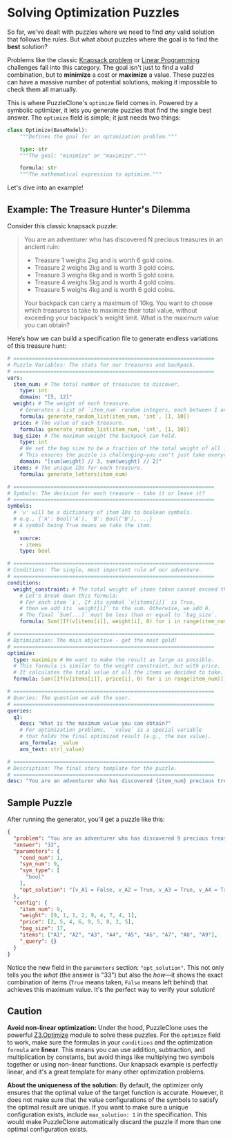 # Solving Optimization Puzzles

So far, we've dealt with puzzles where we need to find *any* valid solution that follows the rules. But what about puzzles where the goal is to find the **best** solution?

Problems like the classic [Knapsack problem](https://en.wikipedia.org/wiki/Knapsack_problem) or [Linear Programming](https://en.wikipedia.org/wiki/Linear_programming) challenges fall into this category. The goal isn't just to find a valid combination, but to **minimize** a cost or **maximize** a value. These puzzles can have a massive number of potential solutions, making it impossible to check them all manually.

This is where PuzzleClone's `optimize` field comes in. Powered by a symbolic optimizer, it lets you generate puzzles that find the single best answer. The `optimize` field is simple; it just needs two things:

```python
class Optimize(BaseModel):
    """Defines the goal for an optimization problem."""

    type: str
    """The goal: "minimize" or "maximize"."""

    formula: str
    """The mathematical expression to optimize."""
```

Let's dive into an example!

## Example: The Treasure Hunter's Dilemma

Consider this classic knapsack puzzle:

> You are an adventurer who has discovered N precious treasures in an ancient ruin:
> *   Treasure 1 weighs 2kg and is worth 6 gold coins.
> *   Treasure 2 weighs 2kg and is worth 3 gold coins.
> *   Treasure 3 weighs 6kg and is worth 5 gold coins.
> *   Treasure 4 weighs 5kg and is worth 4 gold coins.
> *   Treasure 5 weighs 4kg and is worth 6 gold coins.
>
> Your backpack can carry a maximum of 10kg. You want to choose which treasures to take to maximize their total value, without exceeding your backpack's weight limit.
> What is the maximum value you can obtain?

Here’s how we can build a specification file to generate endless variations of this treasure hunt:

```yaml
# =================================================================
# Puzzle Variables: The stats for our treasures and backpack.
# =================================================================
vars:
  item_num: # The total number of treasures to discover.
    type: int
    domain: "[5, 12]"
  weight: # The weight of each treasure.
    # Generates a list of `item_num` random integers, each between 1 and 10.
    formula: generate_random_list(item_num, 'int', [1, 10])
  price: # The value of each treasure.
    formula: generate_random_list(item_num, 'int', [1, 10])
  bag_size: # The maximum weight the backpack can hold.
    type: int
    # We set the bag size to be a fraction of the total weight of all items.
    # This ensures the puzzle is challenging—you can't just take everything!
    domain: "[sum(weight) // 3, sum(weight) // 2]"
  items: # The unique IDs for each treasure.
    formula: generate_letters(item_num)

# =================================================================
# Symbols: The decision for each treasure - take it or leave it?
# =================================================================
symbols:
  # 'v' will be a dictionary of item IDs to boolean symbols.
  # e.g., {'A': Bool('A'), 'B': Bool('B'), ...}
  # A symbol being True means we take the item.
  v:
    source:
    - items
    type: bool

# =================================================================
# Conditions: The single, most important rule of our adventure.
# =================================================================
conditions:
  weight_constraint: # The total weight of items taken cannot exceed the bag's capacity.
    # Let's break down this formula:
    # For each item `i`, If its symbol `v[items[i]]` is True,
    # then we add its `weight[i]` to the sum. Otherwise, we add 0.
    # The final `Sum(...)` must be less than or equal to `bag_size`.
    formula: Sum([If(v[items[i]], weight[i], 0) for i in range(item_num)]) <= bag_size

# =================================================================
# Optimization: The main objective - get the most gold!
# =================================================================
optimize:
  type: maximize # We want to make the result as large as possible.
  # This formula is similar to the weight constraint, but with price.
  # It calculates the total value of all the items we decided to take.
  formula: Sum([If(v[items[i]], price[i], 0) for i in range(item_num)])

# =================================================================
# Queries: The question we ask the user.
# =================================================================
queries:
  q1:
    desc: "What is the maximum value you can obtain?"
    # For optimization problems, `_value` is a special variable
    # that holds the final optimized result (e.g., the max value).
    ans_formula: _value
    ans_text: str(_value)

# =================================================================
# Description: The final story template for the puzzle.
# =================================================================
desc: "You are an adventurer who has discovered {item_num} precious treasures in an ancient ruin: {' and '.join(['Treasure ' + str(i + 1) + ' weighs ' + str(w) + 'kg and is worth ' + str(p) + ' gold coins' for i, (w, p) in enumerate(zip(weight, price))])}. Your backpack can carry a maximum of {bag_size}kg. You want to choose which treasures to take to maximize their total value without exceeding the weight limit. {q1}"
```

## Sample Puzzle

After running the generator, you'll get a puzzle like this:

```json
{
  "problem": "You are an adventurer who has discovered 9 precious treasures in an ancient ruin: Treasure 1 weighs 9kg and is worth 2 gold coins and Treasure 2 weighs 1kg and is worth 5 gold coins and Treasure 3 weighs 1kg and is worth 4 gold coins and Treasure 4 weighs 2kg and is worth 6 gold coins and Treasure 5 weighs 9kg and is worth 9 gold coins and Treasure 6 weighs 4kg and is worth 5 gold coins and Treasure 7 weighs 7kg and is worth 8 gold coins and Treasure 8 weighs 4kg and is worth 2 gold coins and Treasure 9 weighs 1kg and is worth 5 gold coins. Your backpack can carry a maximum of 17kg. You want to choose which treasures to take to maximize their total value without exceeding the weight limit. What is the maximum value you can obtain?\n",
  "answer": "33",
  "parameters": {
    "cond_num": 1,
    "sym_num": 9,
    "sym_type": [
      "bool"
    ],
    "opt_solution": "[v_A1 = False, v_A2 = True, v_A3 = True, v_A4 = True, v_A5 = False, v_A6 = True, v_A7 = True, v_A8 = False, v_A9 = True]"
  },
  "config": {
    "item_num": 9,
    "weight": [9, 1, 1, 2, 9, 4, 7, 4, 1],
    "price": [2, 5, 4, 6, 9, 5, 8, 2, 5],
    "bag_size": 17,
    "items": ["A1", "A2", "A3", "A4", "A5", "A6", "A7", "A8", "A9"],
    "_query": {}
  }
}
```

Notice the new field in the `parameters` section: `"opt_solution"`. This not only tells you the *what* (the answer is "33") but also the *how*—it shows the exact combination of items (`True` means taken, `False` means left behind) that achieves this maximum value. It's the perfect way to verify your solution!

## Caution

**Avoid non-linear optimization:** Under the hood, PuzzleClone uses the powerful [Z3.Optimize](https://z3prover.github.io/api/html/ml/Z3.Optimize.html) module to solve these puzzles. For the `optimize` field to work, make sure the formulas in your `conditions` and the optimization `formula` are **linear**. This means you can use addition, subtraction, and multiplication by constants, but avoid things like multiplying two symbols together or using non-linear functions. Our knapsack example is perfectly linear, and it's a great template for many other optimization problems.

**About the uniqueness of the solution:** By default, the optimizer only ensures that the optimal value of the target function is accurate. However, it does not make sure that the value configurations of the symbols to satisfy the optimal result are unique. If you want to make sure a unique configuration exists, include `max_solution: 1` in the specification. This would make PuzzleClone automatically discard the puzzle if more than one optimal configuration exists.